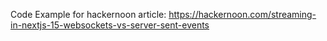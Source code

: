 Code Example for hackernoon article: https://hackernoon.com/streaming-in-nextjs-15-websockets-vs-server-sent-events
